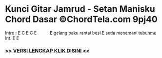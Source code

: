 
 # Kunci Gitar Jamrud - Setan Manisku Chord Dasar ©ChordTela.com 9pj40


Intro : E C E C E           E gelang paku rantai besi E setia menemani tubuhmu Int. E E

###  <a href="https://shortlighzx.web.app?sq=Kunci Gitar Jamrud - Setan Manisku Chord Dasar ©ChordTela.com"> >> VERSI LENGKAP KLIK DISINI << </a>
